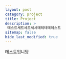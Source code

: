 ```yaml
---
layout: post
category: project
title: Project
description: >
 테스트세트세트세세테테테테테스트
sitemap: false
hide_last_modified: true
---
```

테스트입니당